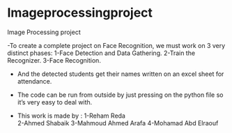 # Imageprocessingproject
Image Processing project 

-To create a complete project on Face Recognition, we must work on 3 very distinct phases:
1-Face Detection and Data Gathering.
2-Train the Recognizer.
3-Face Recognition. 

- And the detected students get their names written on an excel sheet for attendance. 
- The code can be run from outside by just pressing on the python file so it’s very easy to deal with. 

- This work is made by : 
1-Reham Reda  
2-Ahmed Shabaik 
3-Mahmoud Ahmed Arafa 
4-Mohamad Abd Elraouf
